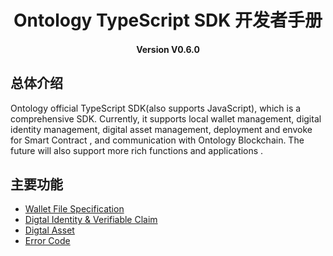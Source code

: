 
<h1 align="center">Ontology TypeScript SDK 开发者手册</h1>
<h4 align="center">Version V0.6.0 </h4>

## 总体介绍

Ontology official TypeScript SDK(also supports JavaScript), which is a comprehensive SDK. Currently, it supports local wallet management, digital identity management, digital asset management,  deployment and envoke for Smart Contract , and communication with Ontology Blockchain. The future will also support more rich functions and applications .

## 主要功能


- [Wallet File Specification](Wallet_File_Specification.md)
- [Digtal Identity & Verifiable Claim](identity_claim.md)
- [Digtal Asset](asset.md)
- [Error Code](errorcode.md)

